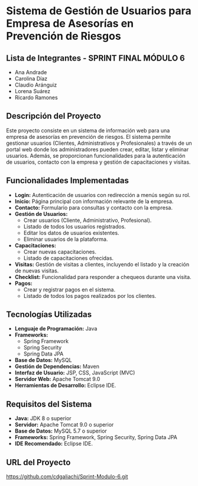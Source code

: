# Sistema de Gestión de Usuarios para Empresa de Asesorías en Prevención de Riesgos

## Lista de Integrantes - SPRINT FINAL MÓDULO 6

- Ana Andrade
- Carolina Díaz
- Claudio Aránguiz
- Lorena Suárez
- Ricardo Ramones

## Descripción del Proyecto

Este proyecto consiste en un sistema de información web para una empresa de asesorías en prevención de riesgos. El sistema permite gestionar usuarios (Clientes, Administrativos y Profesionales) a través de un portal web donde los administradores pueden crear, editar, listar y eliminar usuarios. Además, se proporcionan funcionalidades para la autenticación de usuarios, contacto con la empresa y gestión de capacitaciones y visitas.

## Funcionalidades Implementadas

- **Login:** Autenticación de usuarios con redirección a menús según su rol.
- **Inicio:** Página principal con información relevante de la empresa.
- **Contacto:** Formulario para consultas y contacto con la empresa.
- **Gestión de Usuarios:**
  - Crear usuarios (Cliente, Administrativo, Profesional).
  - Listado de todos los usuarios registrados.
  - Editar los datos de usuarios existentes.
  - Eliminar usuarios de la plataforma.
- **Capacitaciones:**
  - Crear nuevas capacitaciones.
  - Listado de capacitaciones ofrecidas.
- **Visitas:** Gestión de visitas a clientes, incluyendo el listado y la creación de nuevas visitas.
- **Checklist:** Funcionalidad para responder a chequeos durante una visita.
- **Pagos:**
  - Crear y registrar pagos en el sistema.
  - Listado de todos los pagos realizados por los clientes.

## Tecnologías Utilizadas

- **Lenguaje de Programación:** Java
- **Frameworks:**
  - Spring Framework
  - Spring Security
  - Spring Data JPA
- **Base de Datos:** MySQL
- **Gestión de Dependencias:** Maven
- **Interfaz de Usuario:** JSP, CSS, JavaScript (MVC)
- **Servidor Web:** Apache Tomcat 9.0
- **Herramientas de Desarrollo:** Eclipse IDE.

## Requisitos del Sistema

- **Java:** JDK 8 o superior
- **Servidor:** Apache Tomcat 9.0 o superior
- **Base de Datos:** MySQL 5.7 o superior
- **Frameworks:** Spring Framework, Spring Security, Spring Data JPA
- **IDE Recomendado:** Eclipse IDE.

## URL del Proyecto

https://github.com/cdgaliachi/Sprint-Modulo-6.git

